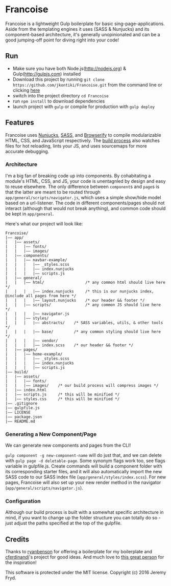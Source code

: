 # Francoise

Francoise is a lightweight Gulp boilerplate for basic sing-page-applications. Aside from the templating engines it uses (SASS & Nunjucks) and its component-based architecture, it's generally unopinionated and can be a good jumping-off point for diving right into your code!

## Run

* Make sure you have both Node.js(http://nodejs.org) & Gulp(http://gulpjs.com) installed
* Download this project by running `git clone https://github.com/jkontiki/Francoise.git` from the command line or clicking [here](https://github.com/jkontiki/Francoise/master.zip)
* switch into the project directory `cd Francoise`
* run `npm install` to download dependencies
* launch project with `gulp` or compile for production with `gulp deploy`

## Features

Francoise uses [Nunjucks](https://github.com/mozilla/nunjucks), [SASS](http://sass-lang.com/), and [Browserify](http://browserify.org/) to compile modularizable HTML, CSS, and JavaScript respectively. The [build process](https://github.com/JKonTiki/Francoise/blob/master/gulpfile.js) also watches files for hot reloading, lints your JS, and uses sourcemaps for more accurate debugging.

### Architecture

I'm a big fan of breaking code up into components. By cohabitating a module's HTML, CSS, and JS, your code is unentagnled by design and easy to reuse elsewhere. The only difference between `component`s and `page`s is that the latter are meant to be routed through `app/general/scripts/navigator.js`, which uses a simple show/hide model based on a url-listener. The code in different components/pages should not interact (although that would not break anything), and common code should be kept in `app/general`.

Here's what our project will look like:

```
Francoise/
|—— app/
|   |—— assets/
|   |   |—— fonts/
|   |   |—— images/
|   |—— components/
|   |   |—— navbar-example/
|   |   |   |—— _styles.scss
|   |   |   |—— index.nunjucks
|   |   |   |—— scripts.js
|   |—— general/
|   |   |—— html/                  /* any common html should live here */
|   |   |   |—— index.nunjucks     /* this is our nunjucks index, @include all pages from here */
|   |   |   |—— layout.nunjucks    /* our header && footer */
|   |   |—— scripts/               /* any common JS should live here */
|   |   |   |—— navigator.js
|   |   |—— styles/
|   |   |   |—— abstracts/    /* SASS variables, utils, & other tools */
|   |   |   |—— base/         /* any common styling should live here */
|   |   |   |—— vendor/
|   |   |   |—— index.scss    /* our header && footer */
|   |—— pages/
|   |   |—— home-example/
|   |   |   |—— _styles.scss
|   |   |   |—— index.nunjucks
|   |   |   |—— scripts.js
|—— build/
|   |—— assets/
|   |   |—— fonts/
|   |   |—— images/    /* our build process will compress images */
|   |—— index.html
|   |—— scripts.js     /* this will be minified */
|   |—— styles.css     /* this will be minified */
|—— .gitignore
|—— gulpfile.js
|—— LICENSE
|—— package.json
|—— README.md
```

### Generating a New Component/Page

We can generate new components and pages from the CLI!

`gulp component -g new-component-name` will do just that, and we can delete with `gulp page -d deletable-page`. Some synonym flags work too, see flags variable in gulpfile.js. Create commands will build a component folder with its corresponding starter files, and it will also automatically import the new SASS code to our SASS index file (`app/general/styles/index.scss`). For new pages, Francoise will also set up your new render method in the navigator (`app/general/scripts/navigator.js`).

### Configuration

Although our build process is built with a somewhat specific architecture in mind, if you want to change up the folder structure you can totally do so - just adjust the paths specified at the top of the gulpfile.

## Credits

Thanks to [ryanbenson](https://github.com/ryanbenson/Harvest) for offering a boilerplate for my boilerplate and [cferdinandi](https://github.com/cferdinandi/gulp-boilerplate)'s project for good ideas. And much love to [this great person](https://www.youtube.com/watch?v=0M4LLlPA68o) for the inspiration!

This software is protected under the MIT license. Copyright (c) 2016 Jeremy Fryd.
